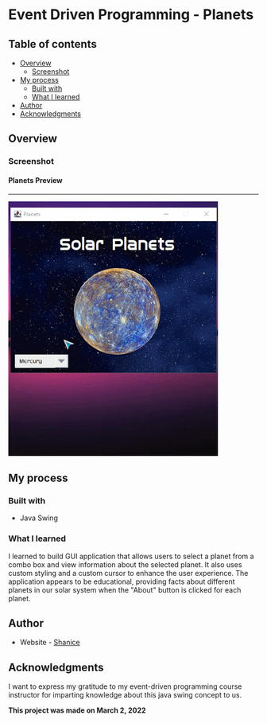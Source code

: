 # Event Driven Programming - Planets

## Table of contents

- [Overview](#overview)
  - [Screenshot](#screenshot)
- [My process](#my-process)
  - [Built with](#built-with)
  - [What I learned](#what-i-learned)
- [Author](#author)
- [Acknowledgments](#acknowledgments)

## Overview

### Screenshot

#### Planets Preview
---
![](planets-preview.gif)


## My process

### Built with

- Java Swing

### What I learned

I learned to build GUI application that allows users to select a planet from a combo box and view information about the selected planet. It also uses custom styling and a custom cursor to enhance the user experience. The application appears to be educational, providing facts about different planets in our solar system when the "About" button is clicked for each planet.

## Author

- Website - [Shanice](https://github.com/sdacleofe/about-me)

## Acknowledgments

I want to express my gratitude to my event-driven programming course instructor for imparting knowledge about this java swing concept to us.

**This project was made on March 2, 2022**